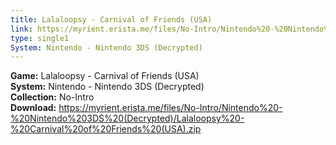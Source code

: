 ```yaml
---
title: Lalaloopsy - Carnival of Friends (USA)
link: https://myrient.erista.me/files/No-Intro/Nintendo%20-%20Nintendo%203DS%20(Decrypted)/Lalaloopsy%20-%20Carnival%20of%20Friends%20(USA).zip
type: single1
System: Nintendo - Nintendo 3DS (Decrypted)
---
```

<b>Game:</b> Lalaloopsy - Carnival of Friends (USA)<br>
<b>System:</b> Nintendo - Nintendo 3DS (Decrypted)<br>
<b>Collection:</b> No-Intro<br>
<b>Download:</b> https://myrient.erista.me/files/No-Intro/Nintendo%20-%20Nintendo%203DS%20(Decrypted)/Lalaloopsy%20-%20Carnival%20of%20Friends%20(USA).zip